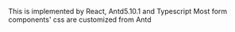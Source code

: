 This is implemented by React, Antd5.10.1 and Typescript
Most form components' css are customized from Antd